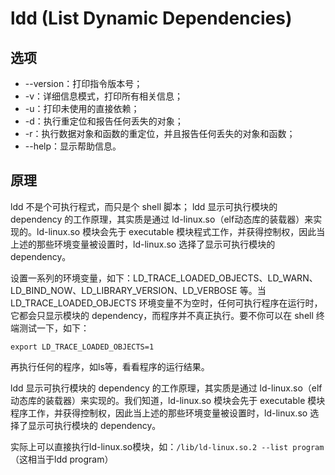 # ldd (List Dynamic Dependencies) 

## 选项
- --version：打印指令版本号；
- -v：详细信息模式，打印所有相关信息；
- -u：打印未使用的直接依赖；
- -d：执行重定位和报告任何丢失的对象；
- -r：执行数据对象和函数的重定位，并且报告任何丢失的对象和函数；
- --help：显示帮助信息。

## 原理

ldd 不是个可执行程式，而只是个 shell 脚本； ldd 显示可执行模块的 dependency 的工作原理，其实质是通过 ld-linux.so（elf动态库的装载器）来实现的。ld-linux.so 模块会先于 executable 模块程式工作，并获得控制权，因此当上述的那些环境变量被设置时，ld-linux.so 选择了显示可执行模块的 dependency。

设置一系列的环境变量，如下：LD_TRACE_LOADED_OBJECTS、LD_WARN、LD_BIND_NOW、LD_LIBRARY_VERSION、LD_VERBOSE 等。当 LD_TRACE_LOADED_OBJECTS 环境变量不为空时，任何可执行程序在运行时，它都会只显示模块的 dependency，而程序并不真正执行。要不你可以在 shell 终端测试一下，如下：

`export LD_TRACE_LOADED_OBJECTS=1`

再执行任何的程序，如ls等，看看程序的运行结果。

ldd 显示可执行模块的 dependency 的工作原理，其实质是通过 ld-linux.so（elf 动态库的装载器）来实现的。我们知道，ld-linux.so 模块会先于 executable 模块程序工作，并获得控制权，因此当上述的那些环境变量被设置时，ld-linux.so 选择了显示可执行模块的 dependency。

实际上可以直接执行ld-linux.so模块，如：`/lib/ld-linux.so.2 --list program`（这相当于ldd program）
